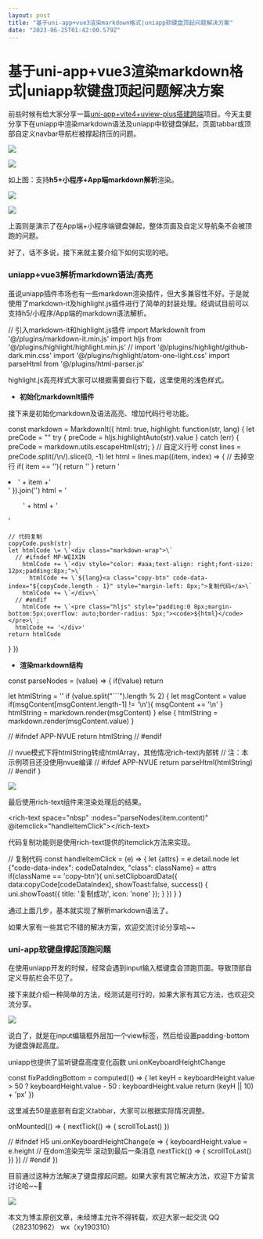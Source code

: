 ```yaml
---
layout: post
title: "基于uni-app+vue3渲染markdown格式|uniapp软键盘顶起问题解决方案"
date: "2023-06-25T01:42:00.579Z"
---
```

基于uni-app+vue3渲染markdown格式|uniapp软键盘顶起问题解决方案
============================================

前些时候有给大家分享一篇[uni-app+vite4+uview-plus搭建跨端](https://www.cnblogs.com/xiaoyan2017/p/17487018.html)项目。今天主要分享下在uniapp中渲染markdown语法及uniapp中软键盘弹起，页面tabbar或顶部自定义navbar导航栏被撑起挤压的问题。

![](https://img2023.cnblogs.com/blog/1289798/202306/1289798-20230625081854178-1749525320.jpg)

![](https://img2023.cnblogs.com/blog/1289798/202306/1289798-20230625081623909-996917660.jpg)

如上图：支持**h5+小程序+App端markdown解析**渲染。

![](https://img2023.cnblogs.com/blog/1289798/202306/1289798-20230625082127594-1754336575.gif)

![](https://img2023.cnblogs.com/blog/1289798/202306/1289798-20230625082232994-503235810.gif)

上面则是演示了在App端+小程序端键盘弹起，整体页面及自定义导航条不会被顶跑的问题。

好了，话不多说，接下来就主要介绍下如何实现的吧。

### uniapp+vue3解析markdown语法/高亮

虽说uniapp插件市场也有一些markdown渲染插件，但大多兼容性不好。于是就使用了markdown-it及highlight.js插件进行了简单的封装处理。经调试目前可以支持h5/小程序/App端的markdown语法解析。

// 引入markdown-it和highlight.js插件
import MarkdownIt from '@/plugins/markdown-it.min.js'
import hljs from '@/plugins/highlight/highlight.min.js'
// import '@/plugins/highlight/github-dark.min.css'
import '@/plugins/highlight/atom-one-light.css'
import parseHtml from '@/plugins/html-parser.js'

highlight.js高亮样式大家可以根据需要自行下载，这里使用的浅色样式。

*   **初始化markdownIt插件**

接下来是初始化markdown及语法高亮、增加代码行号功能。

const markdown = MarkdownIt({
   html: true,
   highlight: function(str, lang) {
    let preCode \= ""
    try {
      preCode \= hljs.highlightAuto(str).value
    } catch (err) {
      preCode \= markdown.utils.escapeHtml(str);
    }
    // 自定义行号
    const lines = preCode.split(/\\n/).slice(0, -1)
    let html \= lines.map((item, index) => {
      // 去掉空行
      if( item == ''){
        return ''
      }
      return '<li><span class="line-num" data-line="' + (index + 1) + '"></span>' + item +'</li>'
    }).join('')
    html \= '<ol style="padding: 0px 30px;">' + html + '</ol>'
    
    // 代码复制
    copyCode.push(str)
    let htmlCode \= \`<div class="markdown-wrap">\`
      // #ifndef MP-WEIXIN
        htmlCode += \`<div style="color: #aaa;text-align: right;font-size: 12px;padding:8px;">\`
          htmlCode += \`${lang}<a class="copy-btn" code-data-index="${copyCode.length - 1}" style="margin-left: 8px;">复制代码</a>\`
        htmlCode += \`</div>\`
      // #endif
        htmlCode += \`<pre class="hljs" style="padding:0 8px;margin-bottom:5px;overflow: auto;border-radius: 5px;"><code>${html}</code></pre>\`;
      htmlCode += '</div>'
    return htmlCode
  }
})

*   **渲染markdown结构**

const parseNodes = (value) => {
   if(!value) return
   
   let htmlString \= ''
  if (value.split("\`\`\`").length % 2) {
    let msgContent \= value
    if(msgContent\[msgContent.length-1\] != '\\n'){
      msgContent += '\\n'
    }
    htmlString \= markdown.render(msgContent)
  } else {
    htmlString \= markdown.render(msgContent.value)
  }
  
  // #ifndef APP-NVUE
  return htmlString
  // #endif
  
  // nvue模式下将htmlString转成htmlArray，其他情况rich-text内部转
  // 注：本示例项目还没使用nvue编译
  // #ifdef APP-NVUE
  return parseHtml(htmlString)
  // #endif
}

![](https://img2023.cnblogs.com/blog/1289798/202306/1289798-20230625083602081-1912030801.jpg)

最后使用rich-text组件来渲染处理后的结果。

<rich-text space\="nbsp" :nodes\="parseNodes(item.content)" @itemclick\="handleItemClick"\></rich-text\>

代码复制功能则是使用rich-text提供的itemclick方法来实现。

// 复制代码
const handleItemClick = (e) => {
  let {attrs} \= e.detail.node
  let {"code-data-index": codeDataIndex, "class": className} = attrs
  if(className == 'copy-btn'){
    uni.setClipboardData({
      data:copyCode\[codeDataIndex\],
      showToast:false,
      success() {
        uni.showToast({
          title: '复制成功',
          icon: 'none'
        });
      }
    })
  }
}

通过上面几步，基本就实现了解析markdown语法了。

如果大家有一些其它不错的解决方案，欢迎交流讨论分享哈~~

### uni-app软键盘撑起顶跑问题

在使用uniapp开发的时候，经常会遇到input输入框键盘会顶跑页面。导致顶部自定义导航栏会不见了。

接下来就介绍一种简单的方法，经测试是可行的，如果大家有其它方法，也欢迎交流分享。

![](https://img2023.cnblogs.com/blog/1289798/202306/1289798-20230625084656847-1517998451.png)

说白了，就是在input编辑框外层加一个view标签，然后给设置padding-bottom为键盘弹起高度。

uniapp也提供了监听键盘高度变化函数 uni.onKeyboardHeightChange 

const fixPaddingBottom = computed(() => {
  let keyH \= keyboardHeight.value > 50 ? keyboardHeight.value - 50 : keyboardHeight.value
  return (keyH || 10) + 'px'
})

这里减去50是底部有自定义tabbar，大家可以根据实际情况调整。

onMounted(() => {
  nextTick(() \=> {
    scrollToLast()
  })
  
  // #ifndef H5
  uni.onKeyboardHeightChange(e => {
    keyboardHeight.value \= e.height
    // 在dom渲染完毕 滚动到最后一条消息
    nextTick(() => {
      scrollToLast()
    })
  })
  // #endif
})

目前通过这种方法解决了键盘撑起问题。如果大家有其它解决方法，欢迎下方留言讨论哈~~💝

![](https://img2023.cnblogs.com/blog/1289798/202306/1289798-20230625085415872-266031454.gif)

本文为博主原创文章，未经博主允许不得转载，欢迎大家一起交流 QQ（282310962） wx（xy190310）